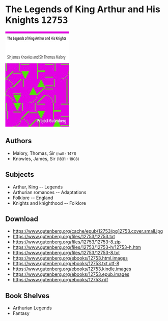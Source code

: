 # The Legends of King Arthur and His Knights <kbd>12753</kbd>

![](./cover.medium.jpg "")

## Authors


 - Malory, Thomas, Sir <small>(null - 1471)</small>
 - Knowles, James, Sir <small>(1831 - 1908)</small>

## Subjects


 - Arthur, King -- Legends
 - Arthurian romances -- Adaptations
 - Folklore -- England
 - Knights and knighthood -- Folklore

## Download


 - https://www.gutenberg.org/cache/epub/12753/pg12753.cover.small.jpg
 - https://www.gutenberg.org/files/12753/12753.txt
 - https://www.gutenberg.org/files/12753/12753-8.zip
 - https://www.gutenberg.org/files/12753/12753-h/12753-h.htm
 - https://www.gutenberg.org/files/12753/12753-8.txt
 - https://www.gutenberg.org/ebooks/12753.html.images
 - https://www.gutenberg.org/ebooks/12753.txt.utf-8
 - https://www.gutenberg.org/ebooks/12753.kindle.images
 - https://www.gutenberg.org/ebooks/12753.epub.images
 - https://www.gutenberg.org/ebooks/12753.rdf

## Book Shelves


 - Arthurian Legends
 - Fantasy
